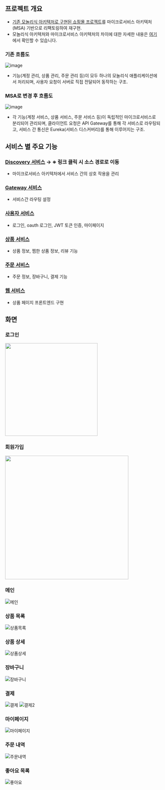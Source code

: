 
## 프로젝트 개요
- [기존 모놀리식 아키텍처로 구현된 쇼핑몰 프로젝트](https://github.com/tmdwn725/moon_shop_user)를 마이크로서비스 아키텍처(MSA) 기반으로 리팩토링하여 재구현.
- 모놀리식 아키텍처와 마이크로서비스 아키텍처의 차이에 대한 자세한 내용은 [여기](https://msj725.tistory.com/229)에서 확인할 수 있습니다.

### 기존 흐름도
![image](https://github.com/user-attachments/assets/99f1c559-6e35-4cfe-a2c5-e94f5410b3a3)
- 기능(계정 관리, 상품 관리, 주문 관리 등)이 모두 하나의 모놀리식 애플리케이션에서 처리되며, 사용자 요청이 서버로 직접 전달되어 동작하는 구조.

### MSA로 변경 후 흐름도
![image](https://github.com/user-attachments/assets/31145876-a6d6-4698-9930-dc9ecea0b504)
- 각 기능(계정 서비스, 상품 서비스, 주문 서비스 등)이 독립적인 마이크로서비스로 분리되어 관리되며, 클라이언트 요청은 API Gateway를 통해 각 서비스로 라우팅되고, 서비스 간 통신은 Eureka(서비스 디스커버리)를 통해 이루어지는 구조.


## 서비스 별 주요 기능

### [Discovery 서비스](https://github.com/sjmoon31/EurekaDiscoveryService/tree/master) → ※ 링크 클릭 시 소스 경로로 이동
- 마이크로서비스 아키텍처에서 서비스 간의 상호 작용을 관리
### [Gateway 서비스](https://github.com/sjmoon31/GatewayService/tree/master)
- 서비스간 라우팅 설정
### [사용자 서비스](https://github.com/sjmoon31/MemberService/tree/master)
- 로그인, oauth 로그인, JWT 토큰 인증, 마이페이지
### [상품 서비스](https://github.com/sjmoon31/ProductService/tree/master)
- 상품 정보, 찜한 상품 정보, 리뷰 기능
### [주문 서비스](https://github.com/sjmoon31/OrderService/tree/master)
- 주문 정보, 장바구니, 결제 기능
### [웹 서비스](https://github.com/sjmoon31/WebService/tree/master)
- 상품 페이지 프론트엔드 구현

## 화면

### 로그인
<img src="https://github.com/user-attachments/assets/17d7b4ac-c249-438f-8934-72a42ad51313" width="300">

### 회원가입
<img src="https://github.com/user-attachments/assets/ccdab4e7-a27a-4103-8d2b-7962e2ab0ed5" width="400">

### 메인
![메인](https://github.com/user-attachments/assets/640f8cd2-5407-47de-8181-b9d0715e3325)

### 상품 목록
![상품목록](https://github.com/user-attachments/assets/ea680a0f-b81f-4061-9382-d5269be145a7)

### 상품 상세
![상품상세](https://github.com/user-attachments/assets/8c1ede0d-20ea-445a-a3dc-1593fb6269ff)

### 장바구니
![장바구니](https://github.com/user-attachments/assets/d876131c-1821-4d76-9027-374a119a5f82)

### 결제
![결제](https://github.com/user-attachments/assets/66452bda-0d19-4da4-879c-33d9ab09f3dd)
![결제2](https://github.com/user-attachments/assets/216fcb72-7e3b-4853-9ef7-986ec956bc1f)

### 마이페이지
![마이페이지](https://github.com/user-attachments/assets/6bd4a6b7-6ee2-4b30-99c9-7e2c53791065)

### 주문 내역
![주문내역](https://github.com/user-attachments/assets/f7eea451-0c48-4fb9-b325-4340b47a0b61)

### 좋아요 목록
![좋아요](https://github.com/user-attachments/assets/3facb333-98d6-427b-a1e8-665312ad607b)





